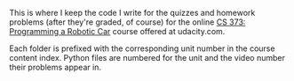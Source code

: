 This is where I keep the code I write for the quizzes and homework problems (after they're graded, of course) for the online [CS 373: Programming a Robotic Car](http://www.udacity.com/overview/Course/cs373) course offered at udacity.com.

Each folder is prefixed with the corresponding unit number in the course content index. Python files are numbered for the unit and the video number their problems appear in.
